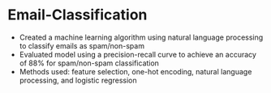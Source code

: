 # Email-Classification

- Created a machine learning algorithm using natural language processing to classify emails as spam/non-spam 
- Evaluated model using a precision-recall curve to achieve an accuracy of 88% for spam/non-spam classification 
- Methods used: feature selection, one-hot encoding, natural language processing, and logistic regression
